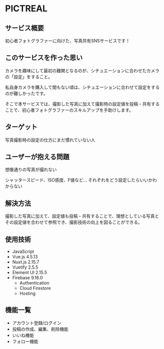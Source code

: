 # PICTREAL

## サービス概要
初心者フォトグラファーに向けた、写真共有SNSサービスです！

## このサービスを作った思い
カメラを趣味にして最初の難関となるのが、シチュエーションに合わせたカメラの「設定」をすること。

私自身カメラを購入して間もない頃は、シチュエーションに合わせて設定をするのが難しかったです。

そこで本サービスでは、撮影した写真に加えて撮影時の設定値を投稿・共有することで、初心者フォトグラファーのスキルアップを手助けします。

## ターゲット
写真撮影時の設定の仕方にまだ慣れていない人


## ユーザーが抱える問題

想像通りの写真が撮れない

シャッタースピード、ISO感度、F値など…
それぞれをどう設定したらいいかわからない

## 解決方法

撮影した写真に加えて、設定値も投稿・共有することで、理想としている写真とその設定値を合わせて参照でき、撮影技術の向上を図ることができる。

## 使用技術
* JavaScript
* Vue.js  4.5.13
* Nuxt.js  2.15.7
* Vuetify  2.5.5
* Element UI  2.15.5
* Firebase  9.16.0
  * Authentication
  * Cloud Firestore
  * Hosting 


## 機能一覧
* アカウント登録/ログイン
* 投稿の作成、編集、削除機能
* いいね機能
* フォロー機能



